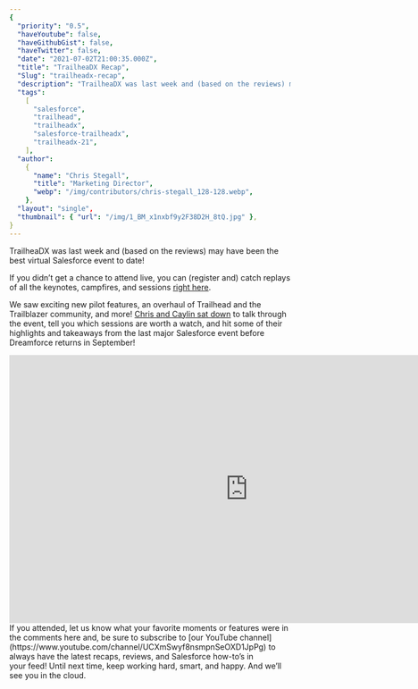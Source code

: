 ```yaml
---
{
  "priority": "0.5",
  "haveYoutube": false,
  "haveGithubGist": false,
  "haveTwitter": false,
  "date": "2021-07-02T21:00:35.000Z",
  "title": "TrailheaDX Recap",
  "Slug": "trailheadx-recap",
  "description": "TrailheaDX was last week and (based on the reviews) may have been the best virtual Salesforce event to date!.",
  "tags":
    [
      "salesforce",
      "trailhead",
      "trailheadx",
      "salesforce-trailheadx",
      "trailheadx-21",
    ],
  "author":
    {
      "name": "Chris Stegall",
      "title": "Marketing Director",
      "webp": "/img/contributors/chris-stegall_128-128.webp",
    },
  "layout": "single",
  "thumbnail": { "url": "/img/1_BM_x1nxbf9y2F38D2H_8tQ.jpg" },
}
---
```


TrailheaDX was last week and (based on the reviews) may have been the best virtual Salesforce event to date!

If you didn’t get a chance to attend live, you can (register and) catch replays of all the keynotes, campfires, and sessions [right here](http://www.trailheadx.com).

We saw exciting new pilot features, an overhaul of Trailhead and the Trailblazer community, and more! [Chris and Caylin sat down](https://www.youtube.com/watch?v=WJXP-gy0qcY) to talk through the event, tell you which sessions are worth a watch, and hit some of their highlights and takeaways from the last major Salesforce event before Dreamforce returns in September!

<iframe src="https://cdn.embedly.com/widgets/media.html?src=https%3A%2F%2Fwww.youtube.com%2Fembed%2FWJXP-gy0qcY%3Ffeature%3Doembed&amp;display_name=YouTube&amp;url=https%3A%2F%2Fwww.youtube.com%2Fwatch%3Fv%3DWJXP-gy0qcY&amp;image=https%3A%2F%2Fi.ytimg.com%2Fvi%2FWJXP-gy0qcY%2Fhqdefault.jpg&amp;key=a19fcc184b9711e1b4764040d3dc5c07&amp;type=text%2Fhtml&amp;schema=youtube" width="854" height="480" frameborder="0" scrolling="no">[https://medium.com/media/d48ebfa1565afbee9e7b7ef71baab90e/href](https://medium.com/media/d48ebfa1565afbee9e7b7ef71baab90e/href)</iframe>If you attended, let us know what your favorite moments or features were in the comments here and, be sure to subscribe to [our YouTube channel](https://www.youtube.com/channel/UCXmSwyf8nsmpnSeOXD1JpPg) to always have the latest recaps, reviews, and Salesforce how-to’s in your feed!
Until next time, keep working hard, smart, and happy. And we’ll see you in the cloud.
